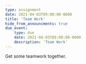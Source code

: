 ```yaml
---
type: assignment
date: 2021-04-03T09:00:00-0600
title: 'Team Work'
hide_from_announcments: true
due_event:
    type: due
    date: 2021-04-03T09:00:00-0600
    description: 'Team Work'
---
```

Get some teamwork together.